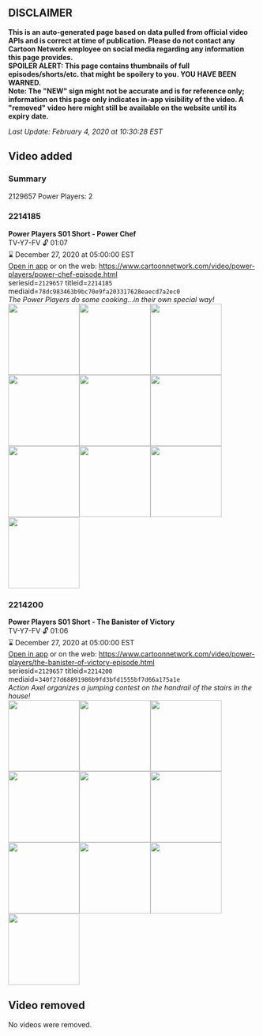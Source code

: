 ## DISCLAIMER
**This is an auto-generated page based on data pulled from official video APIs and is correct at time of publication. Please do not contact any Cartoon Network employee on social media regarding any information this page provides.**  
**SPOILER ALERT: This page contains thumbnails of full episodes/shorts/etc. that might be spoilery to you. YOU HAVE BEEN WARNED.**  
**Note: The "NEW" sign might not be accurate and is for reference only; information on this page only indicates in-app visibility of the video. A "removed" video here might still be available on the website until its expiry date.**  

_Last Update: February 4, 2020 at 10:30:28 EST_
## Video added
### Summary
2129657 Power Players: 2  
### 2214185
**Power Players S01 Short - Power Chef**  
TV-Y7-FV 🔓 01:07  
⌛ December 27, 2020 at 05:00:00 EST  
[Open in app](https://tinyurl.com/ql83ecq) or on the web: https://www.cartoonnetwork.com/video/power-players/power-chef-episode.html  
seriesid=`2129657` titleid=`2214185` mediaid=`78dc983463b9bc70e9fa203317628eaecd7a2ec0`  
_The Power Players do some cooking…in their own special way!_  
<a href="https://s3.amazonaws.com/cartoonorchestrator/2214185_001_1280x720.jpg"><img src="https://s3.amazonaws.com/cartoonorchestrator/2214185_001_640x360.jpg" height="144px" /></a><a href="https://s3.amazonaws.com/cartoonorchestrator/2214185_002_1280x720.jpg"><img src="https://s3.amazonaws.com/cartoonorchestrator/2214185_002_640x360.jpg" height="144px" /></a><a href="https://s3.amazonaws.com/cartoonorchestrator/2214185_003_1280x720.jpg"><img src="https://s3.amazonaws.com/cartoonorchestrator/2214185_003_640x360.jpg" height="144px" /></a><a href="https://s3.amazonaws.com/cartoonorchestrator/2214185_004_1280x720.jpg"><img src="https://s3.amazonaws.com/cartoonorchestrator/2214185_004_640x360.jpg" height="144px" /></a><a href="https://s3.amazonaws.com/cartoonorchestrator/2214185_005_1280x720.jpg"><img src="https://s3.amazonaws.com/cartoonorchestrator/2214185_005_640x360.jpg" height="144px" /></a><a href="https://s3.amazonaws.com/cartoonorchestrator/2214185_006_1280x720.jpg"><img src="https://s3.amazonaws.com/cartoonorchestrator/2214185_006_640x360.jpg" height="144px" /></a><a href="https://s3.amazonaws.com/cartoonorchestrator/2214185_007_1280x720.jpg"><img src="https://s3.amazonaws.com/cartoonorchestrator/2214185_007_640x360.jpg" height="144px" /></a><a href="https://s3.amazonaws.com/cartoonorchestrator/2214185_008_1280x720.jpg"><img src="https://s3.amazonaws.com/cartoonorchestrator/2214185_008_640x360.jpg" height="144px" /></a><a href="https://s3.amazonaws.com/cartoonorchestrator/2214185_009_1280x720.jpg"><img src="https://s3.amazonaws.com/cartoonorchestrator/2214185_009_640x360.jpg" height="144px" /></a><a href="https://s3.amazonaws.com/cartoonorchestrator/2214185_010_1280x720.jpg"><img src="https://s3.amazonaws.com/cartoonorchestrator/2214185_010_640x360.jpg" height="144px" /></a>
### 2214200
**Power Players S01 Short - The Banister of Victory**  
TV-Y7-FV 🔓 01:06  
⌛ December 27, 2020 at 05:00:00 EST  
[Open in app](https://tinyurl.com/qqrmchc) or on the web: https://www.cartoonnetwork.com/video/power-players/the-banister-of-victory-episode.html  
seriesid=`2129657` titleid=`2214200` mediaid=`340f27d68891986b9fd3bfd1555bf7d66a175a1e`  
_Action Axel organizes a jumping contest on the handrail of the stairs in the house!_  
<a href="https://s3.amazonaws.com/cartoonorchestrator/2214200_001_1280x720.jpg"><img src="https://s3.amazonaws.com/cartoonorchestrator/2214200_001_640x360.jpg" height="144px" /></a><a href="https://s3.amazonaws.com/cartoonorchestrator/2214200_002_1280x720.jpg"><img src="https://s3.amazonaws.com/cartoonorchestrator/2214200_002_640x360.jpg" height="144px" /></a><a href="https://s3.amazonaws.com/cartoonorchestrator/2214200_003_1280x720.jpg"><img src="https://s3.amazonaws.com/cartoonorchestrator/2214200_003_640x360.jpg" height="144px" /></a><a href="https://s3.amazonaws.com/cartoonorchestrator/2214200_004_1280x720.jpg"><img src="https://s3.amazonaws.com/cartoonorchestrator/2214200_004_640x360.jpg" height="144px" /></a><a href="https://s3.amazonaws.com/cartoonorchestrator/2214200_005_1280x720.jpg"><img src="https://s3.amazonaws.com/cartoonorchestrator/2214200_005_640x360.jpg" height="144px" /></a><a href="https://s3.amazonaws.com/cartoonorchestrator/2214200_006_1280x720.jpg"><img src="https://s3.amazonaws.com/cartoonorchestrator/2214200_006_640x360.jpg" height="144px" /></a><a href="https://s3.amazonaws.com/cartoonorchestrator/2214200_007_1280x720.jpg"><img src="https://s3.amazonaws.com/cartoonorchestrator/2214200_007_640x360.jpg" height="144px" /></a><a href="https://s3.amazonaws.com/cartoonorchestrator/2214200_008_1280x720.jpg"><img src="https://s3.amazonaws.com/cartoonorchestrator/2214200_008_640x360.jpg" height="144px" /></a><a href="https://s3.amazonaws.com/cartoonorchestrator/2214200_009_1280x720.jpg"><img src="https://s3.amazonaws.com/cartoonorchestrator/2214200_009_640x360.jpg" height="144px" /></a><a href="https://s3.amazonaws.com/cartoonorchestrator/2214200_010_1280x720.jpg"><img src="https://s3.amazonaws.com/cartoonorchestrator/2214200_010_640x360.jpg" height="144px" /></a>
## Video removed
No videos were removed.  
